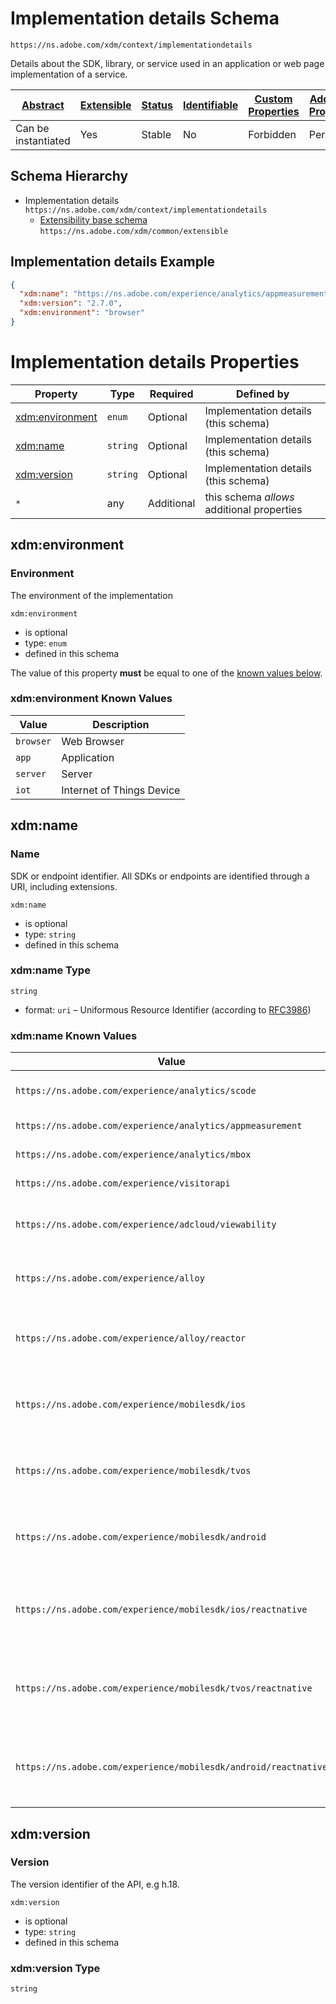 
# Implementation details Schema

```
https://ns.adobe.com/xdm/context/implementationdetails
```

Details about the SDK, library, or service used in an application or web page implementation of a service.

| [Abstract](../../../abstract.md) | [Extensible](../../../extensions.md) | [Status](../../../status.md) | [Identifiable](../../../id.md) | [Custom Properties](../../../extensions.md) | [Additional Properties](../../../extensions.md) | Defined In |
|----------------------------------|--------------------------------------|------------------------------|--------------------------------|---------------------------------------------|-------------------------------------------------|------------|
| Can be instantiated | Yes | Stable | No | Forbidden | Permitted | [datatypes/industry-verticals/implementationdetails.schema.json](datatypes/industry-verticals/implementationdetails.schema.json) |
## Schema Hierarchy

* Implementation details `https://ns.adobe.com/xdm/context/implementationdetails`
  * [Extensibility base schema](../extensible.schema.md) `https://ns.adobe.com/xdm/common/extensible`


## Implementation details Example
```json
{
  "xdm:name": "https://ns.adobe.com/experience/analytics/appmeasurement",
  "xdm:version": "2.7.0",
  "xdm:environment": "browser"
}
```

# Implementation details Properties

| Property | Type | Required | Defined by |
|----------|------|----------|------------|
| [xdm:environment](#xdmenvironment) | `enum` | Optional | Implementation details (this schema) |
| [xdm:name](#xdmname) | `string` | Optional | Implementation details (this schema) |
| [xdm:version](#xdmversion) | `string` | Optional | Implementation details (this schema) |
| `*` | any | Additional | this schema *allows* additional properties |

## xdm:environment
### Environment

The environment of the implementation

`xdm:environment`
* is optional
* type: `enum`
* defined in this schema

The value of this property **must** be equal to one of the [known values below](#xdmenvironment-known-values).

### xdm:environment Known Values
| Value | Description |
|-------|-------------|
| `browser` | Web Browser |
| `app` | Application |
| `server` | Server |
| `iot` | Internet of Things Device |




## xdm:name
### Name

SDK or endpoint identifier. All SDKs or endpoints are identified through a URI, including extensions.

`xdm:name`
* is optional
* type: `string`
* defined in this schema

### xdm:name Type


`string`
* format: `uri` – Uniformous Resource Identifier (according to [RFC3986](http://tools.ietf.org/html/rfc3986))



### xdm:name Known Values
| Value | Description |
|-------|-------------|
| `https://ns.adobe.com/experience/analytics/scode` | Adobe Analytics sCode |
| `https://ns.adobe.com/experience/analytics/appmeasurement` | Adobe app measurement |
| `https://ns.adobe.com/experience/analytics/mbox` | Adobe Target mBox |
| `https://ns.adobe.com/experience/visitorapi` | Adobe Visitor service |
| `https://ns.adobe.com/experience/adcloud/viewability` | Adobe Advertising Cloud viewability |
| `https://ns.adobe.com/experience/alloy` | Adobe Experience Platform Web SDK |
| `https://ns.adobe.com/experience/alloy/reactor` | Adobe Experience Platform Web SDK Launch Extension |
| `https://ns.adobe.com/experience/mobilesdk/ios` | Adobe Experience Platform Mobile SDK for iOS |
| `https://ns.adobe.com/experience/mobilesdk/tvos` | Adobe Experience Platform Mobile SDK for tvOS |
| `https://ns.adobe.com/experience/mobilesdk/android` | Adobe Experience Platform Mobile SDK for Android |
| `https://ns.adobe.com/experience/mobilesdk/ios/reactnative` | Adobe Experience Platform Mobile SDK for iOS React Native |
| `https://ns.adobe.com/experience/mobilesdk/tvos/reactnative` | Adobe Experience Platform Mobile SDK for tvOS React Native |
| `https://ns.adobe.com/experience/mobilesdk/android/reactnative` | Adobe Experience Platform Mobile SDK for Android React Native |




## xdm:version
### Version

The version identifier of the API, e.g h.18.

`xdm:version`
* is optional
* type: `string`
* defined in this schema

### xdm:version Type


`string`





